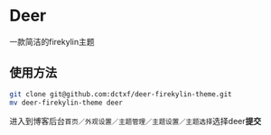 # Deer

一款简洁的firekylin主题

## 使用方法

```bash
git clone git@github.com:dctxf/deer-firekylin-theme.git
mv deer-firekylin-theme deer
```

进入到博客后台`首页／外观设置／主题管理／主题设置／主题选择`选择deer**提交**

